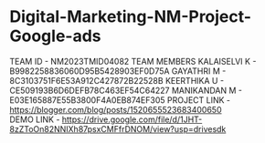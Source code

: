 # Digital-Marketing-NM-Project-Google-ads
TEAM ID - NM2023TMID04082
TEAM MEMBERS 
            KALAISELVI K - B9982258836060D95B5428903EF0D75A
            GAYATHRI M -   8C3103751F6E53A912C427872B22528B
            KEERTHIKA U - CE509193B6D6DEFB78C463EF54C64227
            MANIKANDAN M - E03E165887E55B3800F4A0EB874EF305
PROJECT LINK - https://blogger.com/blog/posts/1520655523683400650            
DEMO LINK - https://drive.google.com/file/d/1JHT-8zZToOn82NNIXh87psxCMFfrDNOM/view?usp=drivesdk
